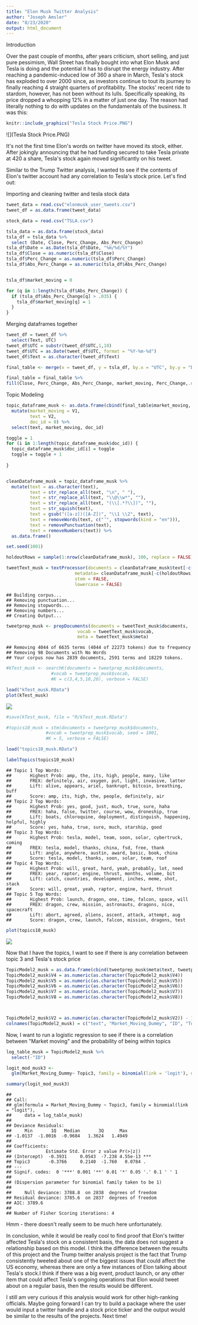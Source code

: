 ```yaml
---
title: "Elon Musk Twitter Analysis"
author: "Joseph Amsler"
date: "8/23/2020"
output: html_document
---
```




Introduction

Over the past couple of months, after years criticism, short selling, and just pure pessimism, Wall Street has finally bought into what Elon Musk and Tesla is doing and the potential it has to disrupt the energy industry. After reaching a pandemic-induced low of 360 a share in March, Tesla's stock has exploded to over 2000 since, as investors continue to tout its journey to finally reaching 4 straight quarters of profitability. The stocks' recent ride to stardom, however, has not been without its lulls. Specifically speaking, its price dropped a whopping 12% in a matter of just one day. The reason had literally nothing to do with updates on the fundamentals of the business. It was this:


```r
knitr::include_graphics("Tesla Stock Price.PNG")
```

![](Tesla Stock Price.PNG)

It's not the first time Elon's words on twitter have moved its stock, either. After jokingly announcing that he had funding secured to take Tesla private at 420 a share, Tesla's stock again moved significantly on his tweet. 

Similar to the Trump Twitter analysis, I wanted to see if the contents of Elon's twitter account had any correlation to Tesla's stock price. Let's find out:


Importing and cleaning twitter and tesla stock data


```r
tweet_data = read.csv("elonmusk_user_tweets.csv")
tweet_df = as.data.frame(tweet_data)

stock_data = read.csv("TSLA.csv")

tsla_data = as.data.frame(stock_data)
tsla_df = tsla_data %>%
  select (Date, Close, Perc_Change, Abs_Perc_Change)
tsla_df$Date = as.Date(tsla_df$Date, "%m/%d/%Y")
tsla_df$Close = as.numeric(tsla_df$Close)
tsla_df$Perc_Change = as.numeric(tsla_df$Perc_Change)
tsla_df$Abs_Perc_Change = as.numeric(tsla_df$Abs_Perc_Change)


tsla_df$market_moving = 0

for (q in 1:length(tsla_df$Abs_Perc_Change)) {
  if (tsla_df$Abs_Perc_Change[q] > .035) {
    tsla_df$market_moving[q] = 1
  }
}
```



Merging dataframes together


```r
tweet_df = tweet_df %>%
  select(Text, UTC)
tweet_df$UTC = substr(tweet_df$UTC,1,10)
tweet_df$UTC = as.Date(tweet_df$UTC, format = "%Y-%m-%d")
tweet_df$Text = as.character(tweet_df$Text)

final_table <- merge(x = tweet_df, y = tsla_df, by.x = "UTC", by.y = "Date", all.x = TRUE)

final_table = final_table %>%
fill(Close, Perc_Change, Abs_Perc_Change, market_moving, Perc_Change,.direction = "down")
```

Topic Modeling

```r
topic_dataframe_musk <- as.data.frame(cbind(final_table$market_moving, final_table$Text))  %>%
  mutate(market_moving = V1,
         text = V2,
         doc_id = 0) %>%
  select(text, market_moving, doc_id)

toggle = 1
for (i in 1:length(topic_dataframe_musk$doc_id)) {
  topic_dataframe_musk$doc_id[i] = toggle
  toggle = toggle + 1
  
}


cleanDataframe_musk = topic_dataframe_musk %>%
  mutate(text = as.character(text), 
         text = str_replace_all(text, "\n", " "),
         text = str_replace_all(text, "\\@\\w*", ""),
         text = str_replace_all(text, "(\\[.*?\\])", ""),
         text = str_squish(text), 
         text = gsub("([a-z])([A-Z])", "\\1 \\2", text), 
         text = removeWords(text, c("’", stopwords(kind = "en"))), 
         text = removePunctuation(text), 
         text = removeNumbers(text)) %>%
  as.data.frame()

set.seed(1001)

holdoutRows = sample(1:nrow(cleanDataframe_musk), 100, replace = FALSE)

tweetText_musk = textProcessor(documents = cleanDataframe_musk$text[-c(holdoutRows)],
                          metadata= cleanDataframe_musk[-c(holdoutRows), ],
                          stem = FALSE,
                          lowercase = FALSE)
```

```
## Building corpus... 
## Removing punctuation... 
## Removing stopwords... 
## Removing numbers... 
## Creating Output...
```

```r
tweetprep_musk <- prepDocuments(documents = tweetText_musk$documents,
                           vocab = tweetText_musk$vocab,
                           meta = tweetText_musk$meta)
```

```
## Removing 4044 of 6635 terms (4044 of 22273 tokens) due to frequency 
## Removing 98 Documents with No Words 
## Your corpus now has 2839 documents, 2591 terms and 18229 tokens.
```

```r
#kTest_musk <- searchK(documents = tweetprep_musk$documents,
                 #vocab = tweetprep_musk$vocab,
                 #K = c(3,4,5,10,20), verbose = FALSE)

load("kTest_musk.RData")
plot(kTest_musk)
```

![](figure/unnamed-chunk-4-1.png)

```r
#save(kTest_musk, file = "R/kTest_musk.RData")

#topics10_musk = stm(documents = tweetprep_musk$documents,
               #vocab = tweetprep_musk$vocab, seed = 1001,
               #K = 5, verbose = FALSE)

load("topics10_musk.RData")

labelTopics(topics10_musk)
```

```
## Topic 1 Top Words:
##  	 Highest Prob: amp, the, its, high, people, many, like 
##  	 FREX: definitely, air, oxygen, put, light, invasive, latter 
##  	 Lift: alive, appears, ariel, bankrupt, bitcoin, breathing, buff 
##  	 Score: amp, its, high, the, people, definitely, air 
## Topic 2 Top Words:
##  	 Highest Prob: yes, good, just, much, true, sure, haha 
##  	 FREX: haha, false, twitter, course, wow, droneship, true 
##  	 Lift: boats, chloroquine, deployment, distinguish, happening, helpful, highly 
##  	 Score: yes, haha, true, sure, much, starship, good 
## Topic 3 Top Words:
##  	 Highest Prob: tesla, model, team, soon, solar, cybertruck, coming 
##  	 FREX: tesla, model, thanks, china, fsd, free, thank 
##  	 Lift: angle, anywhere, austin, award, basic, book, china 
##  	 Score: tesla, model, thanks, soon, solar, team, roof 
## Topic 4 Top Words:
##  	 Highest Prob: will, great, hard, yeah, probably, lot, need 
##  	 FREX: year, raptor, engine, thrust, months, volume, bit 
##  	 Lift: catch, countries, development, inches, meme, shot, stack 
##  	 Score: will, great, yeah, raptor, engine, hard, thrust 
## Topic 5 Top Words:
##  	 Highest Prob: launch, dragon, one, time, falcon, space, will 
##  	 FREX: dragon, crew, mission, astronauts, dragons, nice, spacecraft 
##  	 Lift: abort, agreed, aliens, ascent, attack, attempt, aug 
##  	 Score: dragon, crew, launch, falcon, mission, dragons, test
```

```r
plot(topics10_musk)
```

![](figure/unnamed-chunk-4-2.png)

Now that I have the topics, I want to see if there is any correlation between topic 3 and Tesla's stock price


```r
TopicModel2_musk = as.data.frame(cbind(tweetprep_musk$meta$text, tweetprep_musk$meta$market_moving,tweetprep_musk$meta$doc_id, topics10_musk$theta))
TopicModel2_musk$V4 = as.numeric(as.character(TopicModel2_musk$V4))
TopicModel2_musk$V5 = as.numeric(as.character(TopicModel2_musk$V5))
TopicModel2_musk$V6 = as.numeric(as.character(TopicModel2_musk$V6))
TopicModel2_musk$V7 = as.numeric(as.character(TopicModel2_musk$V7))
TopicModel2_musk$V8 = as.numeric(as.character(TopicModel2_musk$V8))



TopicModel2_musk$V2 = as.numeric(as.character(TopicModel2_musk$V2)) - 1 
colnames(TopicModel2_musk) = c("text", "Market_Moving_Dummy", "ID", "Topic1", "Topic2", "Topic3", "Topic4", "Topic5")
```


Now, I want to run a logistic regression to see if there is a correlation between "Market moving" and the probability of being within topics


```r
log_table_musk = TopicModel2_musk %>%
  select(-"ID")

logit_mod_musk3 <-
  glm(Market_Moving_Dummy~ Topic3, family = binomial(link = 'logit'), data = log_table_musk)

summary(logit_mod_musk3)
```

```
## 
## Call:
## glm(formula = Market_Moving_Dummy ~ Topic3, family = binomial(link = "logit"), 
##     data = log_table_musk)
## 
## Deviance Residuals: 
##     Min       1Q   Median       3Q      Max  
## -1.0137  -1.0016  -0.9684   1.3624   1.4949  
## 
## Coefficients:
##             Estimate Std. Error z value Pr(>|z|)    
## (Intercept)  -0.3931     0.0543  -7.238 4.55e-13 ***
## Topic3       -0.3766     0.2140  -1.760   0.0784 .  
## ---
## Signif. codes:  0 '***' 0.001 '**' 0.01 '*' 0.05 '.' 0.1 ' ' 1
## 
## (Dispersion parameter for binomial family taken to be 1)
## 
##     Null deviance: 3788.8  on 2838  degrees of freedom
## Residual deviance: 3785.6  on 2837  degrees of freedom
## AIC: 3789.6
## 
## Number of Fisher Scoring iterations: 4
```


Hmm - there doesn't really seem to be much here unfortunately.

In conclusion, while it would be really cool to find proof that Elon's twitter affected Tesla's stock on a consistent basis, the data does not suggest a relationship based on this model. I think the difference between the results of this project and the Trump twitter analysis project is the fact that Trump consistently tweeted about one of the biggest issues that could affect the US economy, whereas there are only a few instances of Elon talking about Tesla's stock.I think if there was a big event, product launch, or any other item that could affect Tesla's ongoing operations that Elon would tweet about on a regular basis, then the results would be different.

I still am very curious if this analysis would work for other high-ranking officials. Maybe going forward I can try to build a package where the user would input a twitter handle and a stock price ticker and the output would be similar to the results of the projects. Next time!


